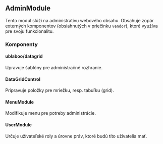 ## AdminModule

Tento modul slúži na administratívu webového obsahu. Obsahuje zopár externých komponentov (obsiahnutých v priečinku ```vendor```), ktoré využíva pre svoju funkcionalitu.

### Komponenty

#### ublaboo/datagrid

Upravuje šablóny pre administračné rozhranie.

#### DataGridControl

Pripravuje položky pre mriežku, resp. tabuľku (grid).

#### MenuModule

Modifikuje menu pre potreby administrácie.

#### UserModule

Určuje užívateľské roly a úrovne práv, ktoré budú títo užívatelia mať.